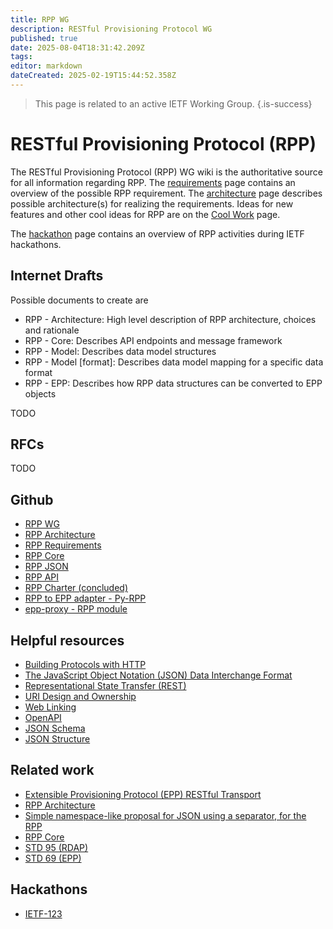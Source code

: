 ```yaml
---
title: RPP WG
description: RESTful Provisioning Protocol WG
published: true
date: 2025-08-04T18:31:42.209Z
tags: 
editor: markdown
dateCreated: 2025-02-19T15:44:52.358Z
---
```


> This page is related to an active IETF Working Group.
{.is-success}
# RESTful Provisioning Protocol (RPP)
The RESTful Provisioning Protocol (RPP) WG wiki is the authoritative source for all information regarding RPP.  The [requirements](https://wiki.ietf.org/en/group/rpp/requirements) page contains an overview of the possible RPP requirement. The [architecture](https://wiki.ietf.org/en/group/rpp/rpp-architecture) page describes possible architecture(s) for realizing the requirements. Ideas for new features and other cool ideas for RPP are on the [Cool Work](https://wiki.ietf.org/en/group/rpp/cool-work) page.

The [hackathon](https://wiki.ietf.org/en/group/rpp/rpp-hackathon) page contains an overview of RPP activities during IETF hackathons.

## Internet Drafts

Possible documents to create are
- RPP - Architecture: High level description of RPP architecture, choices and rationale
- RPP - Core: Describes API endpoints and message framework
- RPP - Model: Describes data model structures
- RPP - Model [format]: Describes data model mapping for a specific data format 
- RPP - EPP: Describes how RPP data structures can be converted to EPP objects


TODO

## RFCs

TODO

## Github

- [RPP WG](https://github.com/ietf-wg-rpp)
- [RPP Architecture](https://github.com/pawel-kow/RPP-architecture)
- [RPP Requirements](https://github.com/ietf-wg-rpp/rpp-requirements)
- [RPP Core](https://github.com/SIDN/ietf-rpp-core)
- [RPP JSON](https://github.com/SIDN/ietf-epp-restful-json)
- [RPP API](https://github.com/SIDN/ietf-rpp-api)
- [RPP Charter (concluded)](https://github.com/ietf-wg-rpp/ietf-wg-rpp-charter)
- [RPP to EPP adapter - Py-RPP](https://github.com/SIDN/py-rpp)
- [epp-proxy - RPP module](https://github.com/AS207960/epp-proxy/tree/root/src/rpp)

## Helpful resources

- [Building Protocols with HTTP](https://datatracker.ietf.org/doc/html/rfc9205)
- [The JavaScript Object Notation (JSON) Data Interchange Format](https://datatracker.ietf.org/doc/html/rfc8259)
- [Representational State Transfer (REST)](https://ics.uci.edu/~fielding/pubs/dissertation/rest_arch_style.htm)
- [URI Design and Ownership](https://datatracker.ietf.org/doc/html/rfc8820)
- [Web Linking](https://datatracker.ietf.org/doc/html/rfc8288)
- [OpenAPI](https://www.openapis.org/)
- [JSON Schema](https://json-schema.org/)
- [JSON Structure](https://github.com/json-structure)

## Related work

- [Extensible Provisioning Protocol (EPP) RESTful Transport](https://datatracker.ietf.org/doc/draft-wullink-restful-epp/)
- [RPP Architecture](https://datatracker.ietf.org/doc/html/draft-kowalik-rpp-architecture)
- [Simple namespace-like proposal for JSON using a separator, for the RPP](https://datatracker.ietf.org/doc/draft-bortzmeyer-rpp-json-dot-namespaces/)
- [RPP Core](https://datatracker.ietf.org/doc/draft-rpp-core/)
- [STD 95 (RDAP)](https://www.rfc-editor.org/info/std95)
- [STD 69 (EPP)](https://www.rfc-editor.org/info/std69)

## Hackathons

- [IETF-123](https://wiki.ietf.org/en/group/rpp/hackathon/hackathon-123)
